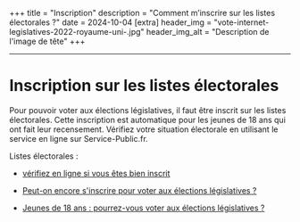 +++
title = "Inscription"
description = "Comment m’inscrire sur les listes électorales ?"
date = 2024-10-04
[extra]
header_img = "vote-internet-legislatives-2022-royaume-uni-.jpg"
header_img_alt = "Description de l'image de tête"
+++

---
# Inscription sur les listes électorales
Pour pouvoir voter aux élections législatives, il faut être inscrit sur les listes électorales.
Cette inscription est automatique pour les jeunes de 18 ans qui ont fait leur recensement.
Vérifiez votre situation électorale en utilisant le service en ligne sur Service-Public.fr.

Listes électorales :

- [vérifiez en ligne si vous êtes bien inscrit](https://www.service-public.fr/particuliers/actualites/A15421)

- [Peut-on encore s'inscrire pour voter aux élections législatives ?](https://www.service-public.fr/particuliers/actualites/A17439)

- [Jeunes de 18 ans : pourrez-vous voter aux élections législatives ?](https://www.service-public.fr/particuliers/actualites/A17445)

